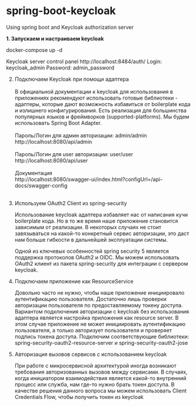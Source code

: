 # spring-boot-keycloak
Using spring boot and Keycloak authorization server

**1. Запускаем и настраиваем keycloak**

docker-compose up -d

Keycloak server control panel http://localhost:8484/auth/
Login: keycloak_admin
Password: admin_password 

2. Подключаем Keycloak при помощи адаптера
   <br><br>
   В официальной документации к keycloak для использования в приложениях рекомендуют использовать готовые библиотеки - адаптеры, которые дают возможность избавиться от boilerplate кода и излишнего конфигурирования. Есть реализация для большинства популярных языков и фреймворков (supported-platforms). Мы будем использовать Spring Boot Adapter.
   <br><br>
   Пароль/Логин для админ авторизации: admin/admin <br>
   http://localhost:8080/api/admin <br>
   <br>
   Пароль/Логин для user авторизации: user/user <br>
   http://localhost:8080/api/user <br>
   <br>
   Документация <br>
   http://localhost:8080/swagger-ui/index.html?configUrl=/api-docs/swagger-config <br>
   <br>
3. Используем OAuth2 Client из spring-security

   Использование keycloak адаптера избавляет нас от написания кучи boilerplate кода. Но в то же время наше приложение становится зависимым от реализации. В некоторых случаях не стоит завязываться на какой-то конкретный сервис авторизации, это даст нам больше гибкости в дальнейшей эксплуатации системы.

   Одной из ключевых особенностей spring security 5 является поддержка протоколов OAuth2 и OIDC. Мы можем использовать OAuth2 клиент из пакета spring-security для интеграции с сервером keycloak.

4. Подключаем приложение как ResourceService

   Довольно часто не нужно, чтобы наше приложение инициировало аутентификацию пользователя. Достаточно лишь проверки авторизации пользователя по предоставляемому токену доступа. Вариантом подключения авторизации с keycloak без использования адаптера является настройка приложения как resource server. В этом случае приложение не может инициировать аутентификацию пользователя, а только авторизует пользователя и проверяет подпись токена доступа. Подключим соответствующие библиотеки: spring-security-oauth2-resource-server и spring-security-oauth2-jose
   
5. Авторизация вызовов сервисов с использованием keycloak

   При работе с  микросервисной архитектурой иногда возникают требования авторизованных вызовов между сервисами. В случаях, когда инициатором взаимодействия является какой-то внутренний процесс или служба, нам где-то нужно брать токен доступа. В качестве решения данного вопроса мы можем использовать Client Credentials Flow, чтобы получить токен из keycloak
